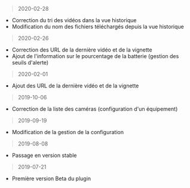> 2020-02-28
  + Correction du tri des vidéos dans la vue historique
  + Modification du nom des fichiers téléchargés depuis la vue historique

> 2020-02-26
  + Correction des URL de la dernière vidéo et de la vignette
  + Ajout de l'information sur le pourcentage de la batterie (gestion des seuils d'alerte)

> 2020-02-01 
  + Ajout des URL de la dernière vidéo et de la vignette

> 2019-10-06
  + Correction de la liste des caméras (configuration d'un équipement)

> 2019-09-19
  + Modification de la gestion de la configuration

> 2019-08-08
  + Passage en version stable

> 2019-07-21
  + Première version Beta du plugin
